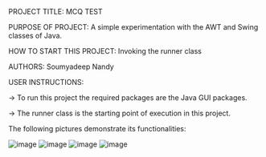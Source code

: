 
PROJECT TITLE: MCQ TEST

PURPOSE OF PROJECT: A simple experimentation with the AWT and Swing classes of Java.

HOW TO START THIS PROJECT: Invoking the runner class

AUTHORS: Soumyadeep Nandy

USER INSTRUCTIONS:

-> To run this project the required packages are the Java GUI packages.

-> The runner class is the starting point of execution in this project.

The following pictures demonstrate its functionalities:

![image](https://github.com/sdn260403/MCQ_TEST/assets/108817587/a234cdbd-624a-4a92-98c0-aa34d2dd5c7f)
![image](https://github.com/sdn260403/MCQ_TEST/assets/108817587/4a0714f8-864e-45f4-9a67-d2700bd396f6)
![image](https://github.com/sdn260403/MCQ_TEST/assets/108817587/4f598424-c935-4580-9714-acf10deb5da4)
![image](https://github.com/sdn260403/MCQ_TEST/assets/108817587/2e31ab33-53a6-4639-a41f-631f568ead28)


